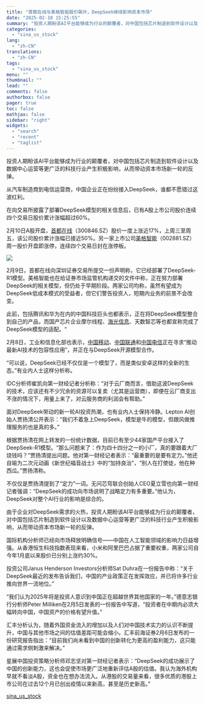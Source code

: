 ```yaml
---
title: "首都在线与美格智能股价飙升，DeepSeek继续影响资本市场"
date: "2025-02-10 15:25:55"
summary: "投资人期盼该AI平台能够成为行业的颠覆者，对中国包括芯片制造到软件设计以及..."
categories:
  - "sina_us_stock"
lang:
  - "zh-CN"
translations:
  - "zh-CN"
tags:
  - "sina_us_stock"
menu: ""
thumbnail: ""
lead: ""
comments: false
authorbox: false
pager: true
toc: false
mathjax: false
sidebar: "right"
widgets:
  - "search"
  - "recent"
  - "taglist"
---
```


投资人期盼该AI平台能够成为行业的颠覆者，对中国包括芯片制造到软件设计以及数据中心运营等更广泛的科技行业产生积极影响，从而带动资本市场新一轮的反弹。

从汽车制造商到电信运营商，中国企业正在纷纷接入DeepSeek，谁都不愿错过这波红利。

在向交易所披露了部署DeepSeek模型的相关信息后，已有A股上市公司股价连续四个交易日股价累计涨幅超过60%。

2月10日A股开盘，[首都在线](https://finance.sina.com.cn/realstock/company/sz300846/nc.shtml)（300846.SZ）股价一度上涨近17%，上周三至周五，该公司股价累计涨幅已接近50%。另一家上市公司[美格智能](https://finance.sina.com.cn/realstock/company/sz002881/nc.shtml)（002881.SZ）周一股价开盘即涨停，连续四个交易日封在涨停板。

![](//n.sinaimg.cn/sinakd20250210s/530/w1288h842/20250210/92d5-d85e94f5f202ab0a0285695e10f136d6.jpg)

2月9日，首都在线向深圳证券交易所提交一份声明称，它已经部署了DeepSeek-R1模型。美格智能也在给证券市场监管机构递交的文件中称，正在努力部署DeepSeek的相关模型，但仍处于早期阶段。两家公司均称，虽然有望成为DeepSeek低成本模式的受益者，但它们警告投资人，短期内业务的前景不会改变。

此前，包括腾讯和华为在内的中国科技巨头也都表示，正在将DeepSeek模型整合到自己的产品，而国产芯片企业摩尔线程、[海光信息](https://finance.sina.com.cn/realstock/company/sh688041/nc.shtml)、天数智芯等也都宣称完成了DeepSeek模型的适配。“

2月8日，工业和信息化部也表示，[中国移动](https://finance.sina.com.cn/realstock/company/sh600941/nc.shtml)、[中国联通](https://finance.sina.com.cn/realstock/company/sh600050/nc.shtml)和[中国电信](https://finance.sina.com.cn/realstock/company/sh601728/nc.shtml)正在寻求“推动最新AI技术的包容性应用”，并正在与DeepSeek开源模型合作。

“可以说，DeepSeek已经不仅仅是一个模型了，而是类似安卓这样的全新的生态。”有业内人士这样分析称。

IDC分析师崔凯向第一财经记者分析称：“对于云厂商而言，借助这波DeepSeek的技术，应该还有不少冗余的资源可以复卖（尤其是运营商），即便在云厂商支出不涨的情况下，用量上来了，对云服务商的利润会有帮助。”

面对DeepSeek带动的新一轮AI投资热潮，也有业内人士保持冷静。Lepton AI创始人贾扬清公开表示：“我们不着急上DeepSeek，模型是牛的模型，但跟风做推理服务的也是真的多。”

根据贾扬清在网上转发的一份统计数据，目前已有至少44家国产平台接入了DeepSeek-R1模型。“那么问题来了：作为四十四分之一的小厂，真的要跟着大厂烧钱吗？”贾扬清提出问题。他对第一财经记者表示：“最重要的是要有定力。”他还自喻为二次元动画《新世纪福音战士》中的“加持良治”，“别人在打使徒，他在种西瓜。”贾扬清称。

不仅仅是贾扬清提到了“定力”一词。无问芯穹联合创始人CEO夏立雪也向第一财经记者强调：“DeepSeek的成功向市场说明了战略定力有多重要。”他认为，DeepSeek对整个AI行业的影响是综合的。

由于企业对DeepSeek需求的火热，投资人期盼该AI平台能够成为行业的颠覆者，对中国包括芯片制造到软件设计以及数据中心运营等更广泛的科技行业产生积极影响，从而带动资本市场新一轮的反弹。

国际机构分析师已经向市场释放明确信号——中国在人工智能领域的影响力日益增强。从香港恒生科技指数表现来看，小米和阿里巴巴占据了重要权重，两家公司自今年1月底以来股价已分别上涨约30%。

投资公司Janus Henderson Investors分析师Sat Duhra在一份报告中称：“关于DeepSeek最近的发布告诉我们，中国的产业政策正在发挥效应，并已将许多行业推向世界一流地位。”

“我们认为2025年将是投资人意识到中国正在超越世界其他国家的一年。”德意志银行分析师Peter Milliken在2月5日发表的一份报告中写道，“投资者在中期内必须大幅转向中国，中国资产的价格有望升值。”

汇丰分析认为，随着外国资金流入的增加以及人们对中国技术实力的认识不断提升，中国与其他市场之间的估值差距可能会缩小。汇丰前海证券2月6日发布的一份研究报告指出：“目前我们尚未看到中国的创新转化为更高的盈利能力，这只能通过需求侧刺激来解决。”

星展中国投资策略分析师邓志坚对第一财经记者表示：“DeepSeek的成功展示了中国的创新能力，这也会促使市场更广泛地重新评估A股的估值。我认为海外机构早就不看淡A股，资金也在想办法流入。从港股的交易量来看，很多优质的港股上市公司在过去12个月已创出疫情以来新高，甚至是历史新高。”

[sina_us_stock](https://finance.sina.com.cn/roll/2025-02-10/doc-ineiytxa4151823.shtml)

